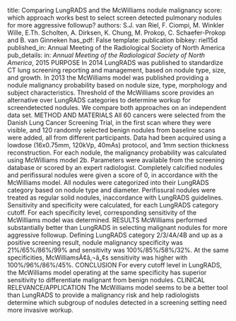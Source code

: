 title: Comparing LungRADS and the McWilliams nodule malignancy score: which approach works best to select screen detected pulmonary nodules for more aggressive followup?
authors: S.J. van Riel, F. Ciompi, M. Winkler Wille, E.Th. Scholten, A. Dirksen, K. Chung, M. Prokop, C. Schaefer-Prokop and B. van Ginneken
has_pdf: False
template: publication
bibkey: riel15d
published_in: Annual Meeting of the Radiological Society of North America
pub_details: in: <i>Annual Meeting of the Radiological Society of North America</i>, 2015
PURPOSE In 2014 LungRADS was published to standardize CT lung screening reporting and management, based on nodule type, size, and growth. In 2013 the McWilliams model was published providing a nodule malignancy probability based on nodule size, type, morphology and subject characteristics. Threshold of the McWilliams score provides an alternative over LungRADS categories to determine workup for screendetected nodules. We compare both approaches on an independent data set. METHOD AND MATERIALS All 60 cancers were selected from the Danish Lung Cancer Screening Trial, in the first scan where they were visible, and 120 randomly selected benign nodules from baseline scans were added, all from different participants. Data had been acquired using a lowdose (16x0.75mm, 120kVp, 40mAs) protocol, and 1mm section thickness reconstruction. For each nodule, the malignancy probability was calculated using McWilliams model 2b. Parameters were available from the screening database or scored by an expert radiologist. Completely calcified nodules and perifissural nodules were given a score of 0, in accordance with the McWilliams model. All nodules were categorized into their LungRADS category based on nodule type and diameter. Perifissural nodules were treated as regular solid nodules, inaccordance with LungRADS guidelines. Sensitivity and specificity were calculated, for each LungRADS category cutoff. For each specificity level, corresponding sensitivity of the McWilliams model was determined. RESULTS McWilliams performed substantially better than LungRADS in selecting malignant nodules for more aggressive followup. Defining LungRADS category 2/3/4A/4B and up as a positive screening result, nodule malignancy specificity was 21%/65%/86%/99% and sensitivity was 100%/85%/58%/32%. At the same specificities, McWilliamsÃ¢â‚¬â„¢s sensitivity was higher with 100%/96%/86%/45%. CONCLUSION For every cutoff level in LungRADS, the McWilliams model operating at the same specificity has superior sensitivity to differentiate malignant from benign nodules. CLINICAL RELEVANCE/APPLICATION The McWilliams model seems to be a better tool than LungRADS to provide a malignancy risk and help radiologists determine which subgroup of nodules detected in a screening setting need more invasive workup.

